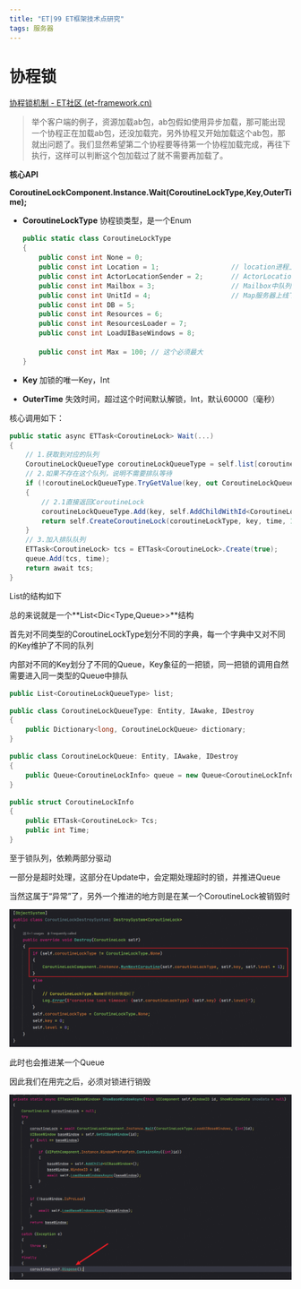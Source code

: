 ```yaml
---
title: "ET|99 ET框架技术点研究"
tags: 服务器
---
```


# 协程锁

[协程锁机制 - ET社区 (et-framework.cn)](https://et-framework.cn/d/44)

> 举个客户端的例子，资源加载ab包，ab包假如使用异步加载，那可能出现一个协程正在加载ab包，还没加载完，另外协程又开始加载这个ab包，那就出问题了。我们显然希望第二个协程要等待第一个协程加载完成，再往下执行，这样可以判断这个包加载过了就不需要再加载了。

**核心API**

**CoroutineLockComponent.Instance.Wait(CoroutineLockType,Key,OuterTime);**

- **CoroutineLockType** 协程锁类型，是一个Enum

  ```c#
  public static class CoroutineLockType
  {
      public const int None = 0;
      public const int Location = 1;                  // location进程上使用
      public const int ActorLocationSender = 2;       // ActorLocationSender中队列消息 
      public const int Mailbox = 3;                   // Mailbox中队列
      public const int UnitId = 4;                    // Map服务器上线下线时使用
      public const int DB = 5;
      public const int Resources = 6;
      public const int ResourcesLoader = 7;
      public const int LoadUIBaseWindows = 8;
  
      public const int Max = 100; // 这个必须最大
  }
  ```

- **Key** 加锁的唯一Key，Int
- **OuterTime** 失效时间，超过这个时间默认解锁，Int，默认60000（毫秒）

核心调用如下：

```c#
public static async ETTask<CoroutineLock> Wait(...)
{
    // 1.获取到对应的队列
    CoroutineLockQueueType coroutineLockQueueType = self.list[coroutineLockType];
	// 2.如果不存在这个队列，说明不需要排队等待
    if (!coroutineLockQueueType.TryGetValue(key, out CoroutineLockQueue queue))
    {
        // 2.1直接返回CoroutineLock
        coroutineLockQueueType.Add(key, self.AddChildWithId<CoroutineLockQueue>(++self.idGenerator, true));
        return self.CreateCoroutineLock(coroutineLockType, key, time, 1);
    }
	// 3.加入排队队列
    ETTask<CoroutineLock> tcs = ETTask<CoroutineLock>.Create(true);
    queue.Add(tcs, time);
    return await tcs;
}
```

List的结构如下

总的来说就是一个**List\<Dic<Type,Queue>>**结构

首先对不同类型的CoroutineLockType划分不同的字典，每一个字典中又对不同的Key维护了不同的队列

内部对不同的Key划分了不同的Queue，Key象征的一把锁，同一把锁的调用自然需要进入同一类型的Queue中排队

```c#
public List<CoroutineLockQueueType> list;
```

```c#
public class CoroutineLockQueueType: Entity, IAwake, IDestroy
{
    public Dictionary<long, CoroutineLockQueue> dictionary;
}
```

```c#
public class CoroutineLockQueue: Entity, IAwake, IDestroy
{
    public Queue<CoroutineLockInfo> queue = new Queue<CoroutineLockInfo>();
}
```

```c#
public struct CoroutineLockInfo
{
    public ETTask<CoroutineLock> Tcs;
    public int Time;
}
```

至于锁队列，依赖两部分驱动

一部分是超时处理，这部分在Update中，会定期处理超时的锁，并推进Queue

当然这属于“异常”了，另外一个推进的地方则是在某一个CoroutineLock被销毁时

![image-20230817141102015](https://raw.githubusercontent.com/Gasskin/CloudImg/master/img/202308171411143.png)

此时也会推进某一个Queue

因此我们在用完之后，必须对锁进行销毁

![image-20230817141218664](https://raw.githubusercontent.com/Gasskin/CloudImg/master/img/202308171412760.png)

